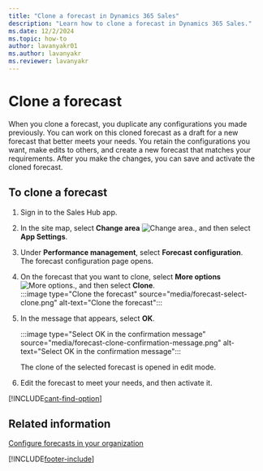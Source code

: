 ```yaml
---
title: "Clone a forecast in Dynamics 365 Sales"
description: "Learn how to clone a forecast in Dynamics 365 Sales."
ms.date: 12/2/2024
ms.topic: how-to
author: lavanyakr01
ms.author: lavanyakr
ms.reviewer: lavanyakr
---
```

# Clone a forecast 

When you clone a forecast, you duplicate any configurations you made previously. You can work on this cloned forecast as a draft for a new forecast that better meets your needs. You retain the configurations you want, make edits to others, and create a new forecast that matches your requirements. After you make the changes, you can save and activate the cloned forecast.

## To clone a forecast

1. Sign in to the Sales Hub app.

2. In the site map, select **Change area** ![Change area.](media/change-area-icon.png), and then select **App Settings**.

3. Under **Performance management**, select **Forecast configuration**.    
    The forecast configuration page opens.

4. On the forecast that you want to clone, select **More options** ![More options.](media/more-commands-icon.png), and then select **Clone**.   
    :::image type="Clone the forecast" source="media/forecast-select-clone.png" alt-text="Clone the forecast":::  

5. In the message that appears, select **OK**.

    :::image type="Select OK in the confirmation message" source="media/forecast-clone-confirmation-message.png" alt-text="Select OK in the confirmation message":::    

    The clone of the selected forecast is opened in edit mode.

6. Edit the forecast to meet your needs, and then activate it.

[!INCLUDE[cant-find-option](../includes/cant-find-option.md)]

## Related information

[Configure forecasts in your organization](configure-forecast.md)   



[!INCLUDE[footer-include](../includes/footer-banner.md)]
